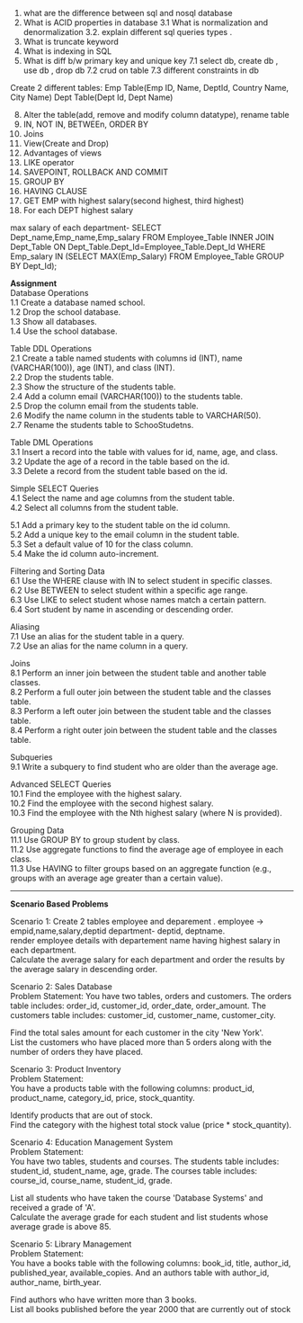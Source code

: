 1. what are the difference between sql and nosql database
2. What is ACID properties in database
3.1 What is normalization and denormalization
3.2. explain different sql queries types .
4. What is truncate keyword
5. What is indexing in SQL
6. What is diff b/w primary key and unique key
7.1 select db, create db , use db , drop db
7.2 crud on table
7.3 different constraints in db


Create 2 different tables: Emp Table(Emp ID, Name, DeptId, Country Name, City Name)
Dept Table(Dept Id, Dept Name)

8. Alter the table(add, remove and modify column datatype), rename table
9. IN, NOT IN, BETWEEn, ORDER BY
10. Joins
11. View(Create and Drop)
12. Advantages of views
13. LIKE operator
14. SAVEPOINT, ROLLBACK AND COMMIT
15. GROUP BY
16. HAVING CLAUSE
17. GET EMP with highest salary(second highest, third highest)
18. For each DEPT highest salary

max salary of each department- 
SELECT Dept_name,Emp_name,Emp_salary FROM Employee_Table
INNER JOIN 
Dept_Table
ON Dept_Table.Dept_Id=Employee_Table.Dept_Id
WHERE Emp_salary IN (SELECT MAX(Emp_Salary) FROM Employee_Table GROUP BY Dept_Id);    

**Assignment**       
Database Operations   
1.1 Create a database named school.    
1.2 Drop the school database.    
1.3 Show all databases.    
1.4 Use the school database.    

Table DDL Operations    
2.1 Create a table named students with columns id (INT), name (VARCHAR(100)), age (INT), and class (INT).    
2.2 Drop the students table.    
2.3 Show the structure of the students table.   
2.4 Add a column email (VARCHAR(100)) to the students table.    
2.5 Drop the column email from the students table.    
2.6 Modify the name column in the students table to VARCHAR(50).     
2.7 Rename the students table to SchooStudetns.    

Table DML Operations     
3.1 Insert a record into the table with values for id, name, age, and class.    
3.2 Update the age of a record in the table based on the id.    
3.3 Delete a record from the student table based on the id.    

Simple SELECT Queries   
4.1 Select the name and age columns from the student table.    
4.2 Select all columns from the student table.        

5.1 Add a primary key to the student table on the id column.    
5.2 Add a unique key to the email column in the student table.     
5.3 Set a default value of 10 for the class column.     
5.4 Make the id column auto-increment.     

Filtering and Sorting Data    
6.1 Use the WHERE clause with IN to select student in specific classes.    
6.2 Use BETWEEN to select student within a specific age range.    
6.3 Use LIKE to select student whose names match a certain pattern.    
6.4 Sort student by name in ascending or descending order.    

Aliasing   
7.1 Use an alias for the student table in a query.    
7.2 Use an alias for the name column in a query.    

Joins    
8.1 Perform an inner join between the student table and another table classes.    
8.2 Perform a full outer join between the student table and the classes table.    
8.3 Perform a left outer join between the student table and the classes table.     
8.4 Perform a right outer join between the student table and the classes table.

Subqueries   
9.1 Write a subquery to find student who are older than the average age.    
    
Advanced SELECT Queries    
10.1 Find the employee with the highest salary.    
10.2 Find the employee with the second highest salary.    
10.3 Find the employee with the Nth highest salary (where N is provided).    

Grouping Data    
11.1 Use GROUP BY to group student by class.    
11.2 Use aggregate functions to find the average age of employee in each class.    
11.3 Use HAVING to filter groups based on an aggregate function (e.g., groups with an average age greater than a certain value).    

 ---
 **Scenario Based Problems**
 
 Scenario 1: Create 2 tables employee and deparement . employee -> empid,name,salary,deptid   department- deptid, deptname.    
render employee details with departement name having highest salary in each department.         
Calculate the average salary for each department and order the results by the average salary in descending order.    

Scenario 2: Sales Database    
Problem Statement:
You have two tables, orders and customers. The orders table includes: order_id, customer_id, order_date, order_amount. The customers table includes: customer_id, customer_name, customer_city.   

Find the total sales amount for each customer in the city 'New York'.    
List the customers who have placed more than 5 orders along with the number of orders they have placed.     

Scenario 3: Product Inventory    
Problem Statement:    
You have a products table with the following columns: product_id, product_name, category_id, price, stock_quantity.   

Identify products that are out of stock.    
Find the category with the highest total stock value (price * stock_quantity).  

Scenario 4: Education Management System     
Problem Statement:    
You have two tables, students and courses. The students table includes: student_id, student_name, age, grade. The courses table includes: course_id, course_name, student_id, grade.    
    
List all students who have taken the course 'Database Systems' and received a grade of 'A'.   
Calculate the average grade for each student and list students whose average grade is above 85.    

Scenario 5: Library Management      
Problem Statement:    
You have a books table with the following columns: book_id, title, author_id, published_year, available_copies. And an authors table with author_id, author_name, birth_year.    

Find authors who have written more than 3 books.    
List all books published before the year 2000 that are currently out of stock    

